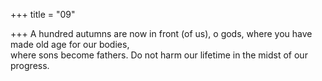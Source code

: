 +++
title = "09"

+++
A hundred autumns are now in front (of us), o gods, where you have  made old age for our bodies,  
where sons become fathers. Do not harm our lifetime in the midst of  our progress.  
